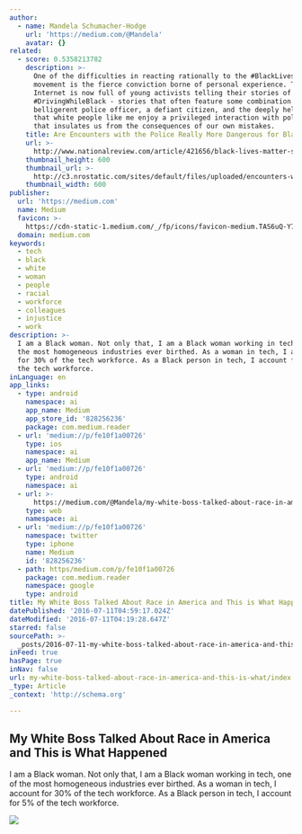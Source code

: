 ```yaml
---
author:
  - name: Mandela Schumacher-Hodge
    url: 'https://medium.com/@Mandela'
    avatar: {}
related:
  - score: 0.5358213782
    description: >-
      One of the difficulties in reacting rationally to the #BlackLivesMatter
      movement is the fierce conviction borne of personal experience. The
      Internet is now full of young activists telling their stories of
      #DrivingWhileBlack - stories that often feature some combination of a
      belligerent police officer, a defiant citizen, and the deeply held belief
      that white people like me enjoy a privileged interaction with police, one
      that insulates us from the consequences of our own mistakes.
    title: Are Encounters with the Police Really More Dangerous for Black Men?
    url: >-
      http://www.nationalreview.com/article/421656/black-lives-matter-statistics-police
    thumbnail_height: 600
    thumbnail_url: >-
      http://c3.nrostatic.com/sites/default/files/uploaded/encounters-with-police-more-dangerous-r.jpg
    thumbnail_width: 600
publisher:
  url: 'https://medium.com'
  name: Medium
  favicon: >-
    https://cdn-static-1.medium.com/_/fp/icons/favicon-medium.TAS6uQ-Y7kcKgi0xjcYHXw.ico
  domain: medium.com
keywords:
  - tech
  - black
  - white
  - woman
  - people
  - racial
  - workforce
  - colleagues
  - injustice
  - work
description: >-
  I am a Black woman. Not only that, I am a Black woman working in tech, one of
  the most homogeneous industries ever birthed. As a woman in tech, I account
  for 30% of the tech workforce. As a Black person in tech, I account for 5% of
  the tech workforce.
inLanguage: en
app_links:
  - type: android
    namespace: ai
    app_name: Medium
    app_store_id: '828256236'
    package: com.medium.reader
  - url: 'medium://p/fe10f1a00726'
    type: ios
    namespace: ai
    app_name: Medium
  - url: 'medium://p/fe10f1a00726'
    type: android
    namespace: ai
  - url: >-
      https://medium.com/@Mandela/my-white-boss-talked-about-race-in-america-and-this-is-what-happened-fe10f1a00726
    type: web
    namespace: ai
  - url: 'medium://p/fe10f1a00726'
    namespace: twitter
    type: iphone
    name: Medium
    id: '828256236'
  - path: https/medium.com/p/fe10f1a00726
    package: com.medium.reader
    namespace: google
    type: android
title: My White Boss Talked About Race in America and This is What Happened
datePublished: '2016-07-11T04:59:17.024Z'
dateModified: '2016-07-11T04:19:28.647Z'
starred: false
sourcePath: >-
  _posts/2016-07-11-my-white-boss-talked-about-race-in-america-and-this-is-what.md
inFeed: true
hasPage: true
inNav: false
url: my-white-boss-talked-about-race-in-america-and-this-is-what/index.html
_type: Article
_context: 'http://schema.org'

---
```

<article style=""><h1>My White Boss Talked About Race in America and This is What Happened</h1><p>I am a Black woman. Not only that, I am a Black woman working in tech, one of the most homogeneous industries ever birthed. As a woman in tech, I account for 30% of the tech workforce. As a Black person in tech, I account for 5% of the tech workforce.</p><img src="https://cdn-images-1.medium.com/max/1200/1*gCq2gxPSq9I21saGVTyS-g.jpeg" /></article>
